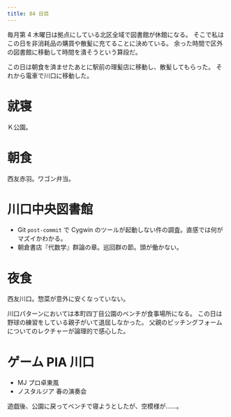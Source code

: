 ```yaml
---
title: 84 日目
---
```


毎月第 4 木曜日は拠点にしている北区全域で図書館が休館になる。
そこで私はこの日を非消耗品の購買や散髪に充てることに決めている。
余った時間で区外の図書館に移動して時間を潰そうという算段だ。

この日は朝食を済ませたあとに駅前の理髪店に移動し、散髪してもらった。
それから電車で川口に移動した。

# 就寝

Ｋ公園。

# 朝食

西友赤羽。ワゴン弁当。

# 川口中央図書館

* Git `post-commit` で Cygwin のツールが起動しない件の調査。直感では何がマズイかわかる。
* 朝倉書店『代数学』群論の章。巡回群の節。頭が働かない。

# 夜食

西友川口。惣菜が意外に安くなっていない。

川口パターンにおいては本町四丁目公園のベンチが食事場所になる。
この日は野球の練習をしている親子がいて退屈しなかった。
父親のピッチングフォームについてのレクチャーが論理的で感心した。

# ゲーム PIA 川口

* MJ プロ卓東風
* ノスタルジア 春の演奏会

遊戯後、公園に戻ってベンチで寝ようとしたが、空模様が……。
